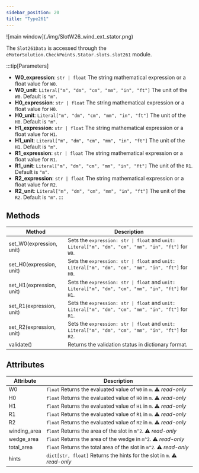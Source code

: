 ```yaml
---
sidebar_position: 20
title: "Type261"
---
```


<p class="ems">![main window](./img/SlotW26_wind_ext_stator.png)</p>

The `Slot261Data` is accessed through the `eMotorSolution.CheckPoints.Stator.slots.slot261` module.

:::tip[Parameters]
- **W0_expression**: `str | float` The string mathematical expression or a float value for `W0`.
- **W0_unit**: `Literal["m", "dm", "cm", "mm", "in", "ft"]` The unit of the `W0`. Default is `"m"`.
- **H0_expression**: `str | float` The string mathematical expression or a float value for `H0`.
- **H0_unit**: `Literal["m", "dm", "cm", "mm", "in", "ft"]` The unit of the `H0`. Default is `"m"`.
- **H1_expression**: `str | float` The string mathematical expression or a float value for `H1`.
- **H1_unit**: `Literal["m", "dm", "cm", "mm", "in", "ft"]` The unit of the `H1`. Default is `"m"`.
- **R1_expression**: `str | float` The string mathematical expression or a float value for `R1`.
- **R1_unit**: `Literal["m", "dm", "cm", "mm", "in", "ft"]` The unit of the `R1`. Default is `"m"`.
- **R2_expression**: `str | float` The string mathematical expression or a float value for `R2`.
- **R2_unit**: `Literal["m", "dm", "cm", "mm", "in", "ft"]` The unit of the `R2`. Default is `"m"`.
:::

## Methods
| Method | Description |
|--------|-------------|
| set_W0(expression, unit) | Sets the `expression: str \| float` and `unit: Literal["m", "dm", "cm", "mm", "in", "ft"]` for `W0`. |
| set_H0(expression, unit) | Sets the `expression: str \| float` and `unit: Literal["m", "dm", "cm", "mm", "in", "ft"]` for `H0`. |
| set_H1(expression, unit) | Sets the `expression: str \| float` and `unit: Literal["m", "dm", "cm", "mm", "in", "ft"]` for `H1`. |
| set_R1(expression, unit) | Sets the `expression: str \| float` and `unit: Literal["m", "dm", "cm", "mm", "in", "ft"]` for `R1`. |
| set_R2(expression, unit) | Sets the `expression: str \| float` and `unit: Literal["m", "dm", "cm", "mm", "in", "ft"]` for `R2`. |
| validate() | Returns the validation status in dictionary format. |

## Attributes
| Attribute | Description |
|---|---|
| W0 | `float` Returns the evaluated value of `W0` in `m`. :warning: *read-only* |
| H0 | `float` Returns the evaluated value of `H0` in `m`. :warning: *read-only* |
| H1 | `float` Returns the evaluated value of `H1` in `m`. :warning: *read-only* |
| R1 | `float` Returns the evaluated value of `R1` in `m`. :warning: *read-only* |
| R2 | `float` Returns the evaluated value of `R2` in `m`. :warning: *read-only* |
| winding_area | `float` Returns the area of the slot in `m^2`. :warning: *read-only* |
| wedge_area | `float` Returns the area of the wedge in `m^2`. :warning: *read-only* |
| total_area | `float` Returns the total area of the slot in `m^2`. :warning: *read-only* |
| hints | `dict[str, float]` Returns the hints for the slot in `m`. :warning: *read-only* |
